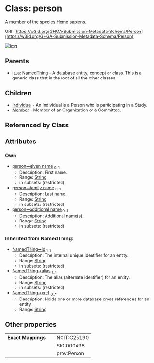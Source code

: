 
# Class: person


A member of the species Homo sapiens.

URI: [https://w3id.org/GHGA-Submission-Metadata-Schema/Person](https://w3id.org/GHGA-Submission-Metadata-Schema/Person)


[![img](https://yuml.me/diagram/nofunky;dir:TB/class/[Person&#124;given_name:string%20%3F;family_name:string%20%3F;additional_name:string%20%3F;id(i):string;alias(i):string;xref(i):string%20*]^-[Member],[Person]^-[Individual],[NamedThing]^-[Person],[NamedThing],[Member],[Individual])](https://yuml.me/diagram/nofunky;dir:TB/class/[Person&#124;given_name:string%20%3F;family_name:string%20%3F;additional_name:string%20%3F;id(i):string;alias(i):string;xref(i):string%20*]^-[Member],[Person]^-[Individual],[NamedThing]^-[Person],[NamedThing],[Member],[Individual])

## Parents

 *  is_a: [NamedThing](NamedThing.md) - A database entity, concept or class. This is a generic class that is the root of all the other classes.

## Children

 * [Individual](Individual.md) - An Individual is a Person who is participating in a Study.
 * [Member](Member.md) - Member of an Organization or a Committee.

## Referenced by Class


## Attributes


### Own

 * [person➞given name](person_given_name.md)  <sub>0..1</sub>
     * Description: First name.
     * Range: [String](types/String.md)
     * in subsets: (restricted)
 * [person➞family name](person_family_name.md)  <sub>0..1</sub>
     * Description: Last name.
     * Range: [String](types/String.md)
     * in subsets: (restricted)
 * [person➞additional name](person_additional_name.md)  <sub>0..1</sub>
     * Description: Additional name(s).
     * Range: [String](types/String.md)
     * in subsets: (restricted)

### Inherited from NamedThing:

 * [NamedThing➞id](named_thing_id.md)  <sub>1..1</sub>
     * Description: The internal unique identifier for an entity.
     * Range: [String](types/String.md)
     * in subsets: (restricted)
 * [NamedThing➞alias](named_thing_alias.md)  <sub>1..1</sub>
     * Description: The alias (alternate identifier) for an entity.
     * Range: [String](types/String.md)
     * in subsets: (restricted)
 * [NamedThing➞xref](named_thing_xref.md)  <sub>0..\*</sub>
     * Description: Holds one or more database cross references for an entity.
     * Range: [String](types/String.md)

## Other properties

|                     |     |             |
| ------------------- | --- | ----------- |
| **Exact Mappings:** |     | NCIT:C25190 |
|                     |     | SIO:000498  |
|                     |     | prov:Person |

